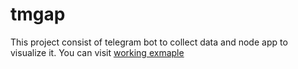 # tmgap

This project consist of telegram bot to collect data and node app to visualize it. You can visit [working exmaple](https://c0llar.me)
